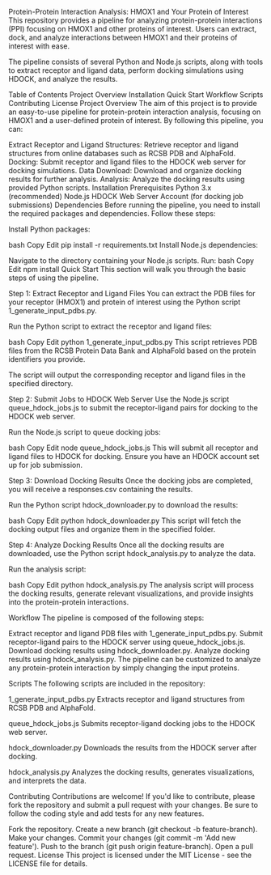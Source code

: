 Protein-Protein Interaction Analysis: HMOX1 and Your Protein of Interest
This repository provides a pipeline for analyzing protein-protein interactions (PPI) focusing on HMOX1 and other proteins of interest. Users can extract, dock, and analyze interactions between HMOX1 and their proteins of interest with ease.

The pipeline consists of several Python and Node.js scripts, along with tools to extract receptor and ligand data, perform docking simulations using HDOCK, and analyze the results.

Table of Contents
Project Overview
Installation
Quick Start
Workflow
Scripts
Contributing
License
Project Overview
The aim of this project is to provide an easy-to-use pipeline for protein-protein interaction analysis, focusing on HMOX1 and a user-defined protein of interest. By following this pipeline, you can:

Extract Receptor and Ligand Structures: Retrieve receptor and ligand structures from online databases such as RCSB PDB and AlphaFold.
Docking: Submit receptor and ligand files to the HDOCK web server for docking simulations.
Data Download: Download and organize docking results for further analysis.
Analysis: Analyze the docking results using provided Python scripts.
Installation
Prerequisites
Python 3.x (recommended)
Node.js
HDOCK Web Server Account (for docking job submissions)
Dependencies
Before running the pipeline, you need to install the required packages and dependencies. Follow these steps:

Install Python packages:

bash
Copy
Edit
pip install -r requirements.txt
Install Node.js dependencies:

Navigate to the directory containing your Node.js scripts.
Run:
bash
Copy
Edit
npm install
Quick Start
This section will walk you through the basic steps of using the pipeline.

Step 1: Extract Receptor and Ligand Files
You can extract the PDB files for your receptor (HMOX1) and protein of interest using the Python script 1_generate_input_pdbs.py.

Run the Python script to extract the receptor and ligand files:

bash
Copy
Edit
python 1_generate_input_pdbs.py
This script retrieves PDB files from the RCSB Protein Data Bank and AlphaFold based on the protein identifiers you provide.

The script will output the corresponding receptor and ligand files in the specified directory.

Step 2: Submit Jobs to HDOCK Web Server
Use the Node.js script queue_hdock_jobs.js to submit the receptor-ligand pairs for docking to the HDOCK web server.

Run the Node.js script to queue docking jobs:

bash
Copy
Edit
node queue_hdock_jobs.js
This will submit all receptor and ligand files to HDOCK for docking. Ensure you have an HDOCK account set up for job submission.

Step 3: Download Docking Results
Once the docking jobs are completed, you will receive a responses.csv containing the results.

Run the Python script hdock_downloader.py to download the results:

bash
Copy
Edit
python hdock_downloader.py
This script will fetch the docking output files and organize them in the specified folder.

Step 4: Analyze Docking Results
Once all the docking results are downloaded, use the Python script hdock_analysis.py to analyze the data.

Run the analysis script:

bash
Copy
Edit
python hdock_analysis.py
The analysis script will process the docking results, generate relevant visualizations, and provide insights into the protein-protein interactions.

Workflow
The pipeline is composed of the following steps:

Extract receptor and ligand PDB files with 1_generate_input_pdbs.py.
Submit receptor-ligand pairs to the HDOCK server using queue_hdock_jobs.js.
Download docking results using hdock_downloader.py.
Analyze docking results using hdock_analysis.py.
The pipeline can be customized to analyze any protein-protein interaction by simply changing the input proteins.

Scripts
The following scripts are included in the repository:

1_generate_input_pdbs.py
Extracts receptor and ligand structures from RCSB PDB and AlphaFold.

queue_hdock_jobs.js
Submits receptor-ligand docking jobs to the HDOCK web server.

hdock_downloader.py
Downloads the results from the HDOCK server after docking.

hdock_analysis.py
Analyzes the docking results, generates visualizations, and interprets the data.

Contributing
Contributions are welcome! If you'd like to contribute, please fork the repository and submit a pull request with your changes. Be sure to follow the coding style and add tests for any new features.

Fork the repository.
Create a new branch (git checkout -b feature-branch).
Make your changes.
Commit your changes (git commit -m 'Add new feature').
Push to the branch (git push origin feature-branch).
Open a pull request.
License
This project is licensed under the MIT License - see the LICENSE file for details.